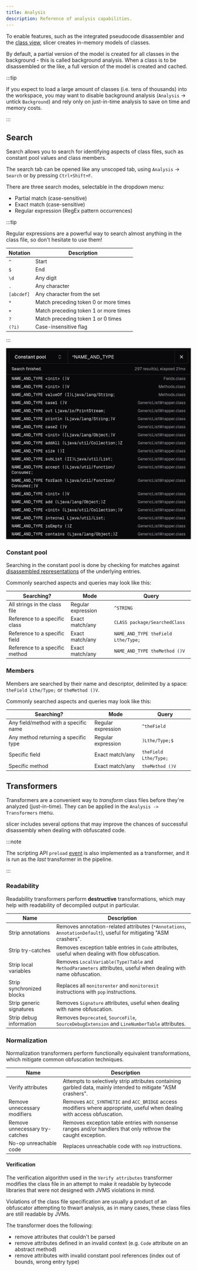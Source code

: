 ```yaml
---
title: Analysis
description: Reference of analysis capabilities.
---
```


To enable features, such as the integrated pseudocode disassembler and the [class view](/reference/class), slicer creates in-memory models of classes.

By default, a partial version of the model is created for all classes in the background - this is called background analysis.
When a class is to be disassembled or the like, a full version of the model is created and cached.

:::tip

If you expect to load a large amount of classes (i.e. tens of thousands) into the workspace, you may want to disable background analysis
(`Analysis` -> untick `Background`) and rely only on just-in-time analysis to save on time and memory costs.

:::

## Search

Search allows you to search for identifying aspects of class files, such as constant pool values and class members.

The search tab can be opened like any unscoped tab, using `Analysis` -> `Search` or by pressing `Ctrl+Shift+F`.

There are three search modes, selectable in the dropdown menu:

- Partial match (case-sensitive)
- Exact match (case-sensitive)
- Regular expression (RegEx pattern occurrences)

:::tip

Regular expressions are a powerful way to search almost anything in the class file, so don't hesitate to use them!

| Notation   | Description                           |
| ---------- | ------------------------------------- |
| `^`        | Start                                 |
| `$`        | End                                   |
| `\d`       | Any digit                             |
| `.`        | Any character                         |
| `[abcdef]` | Any character from the set            |
| `*`        | Match preceding token 0 or more times |
| `+`        | Match preceding token 1 or more times |
| `?`        | Match preceding token 1 or 0 times    |
| `(?i)`     | Case-insensitive flag                 |

:::

![Search example](./assets/search.png)

### Constant pool

Searching in the constant pool is done by checking for matches against [disassembled representations](/reference/disasm#constant-pool) of the underlying entries.

Commonly searched aspects and queries may look like this:

| Searching?                     | Mode               | Query                               |
| ------------------------------ | ------------------ | ----------------------------------- |
| All strings in the class file  | Regular expression | `^STRING`                           |
| Reference to a specific class  | Exact match/any    | `CLASS package/SearchedClass`       |
| Reference to a specific field  | Exact match/any    | `NAME_AND_TYPE theField Lthe/Type;` |
| Reference to a specific method | Exact match/any    | `NAME_AND_TYPE theMethod ()V`       |

### Members

Members are searched by their name and descriptor, delimited by a space: `theField Lthe/Type;` or `theMethod ()V`.

Commonly searched aspects and queries may look like this:

| Searching?                            | Mode               | Query                 |
| ------------------------------------- | ------------------ | --------------------- |
| Any field/method with a specific name | Regular expression | `^theField`           |
| Any method returning a specific type  | Regular expression | `)Lthe/Type;$`        |
| Specific field                        | Exact match/any    | `theField Lthe/Type;` |
| Specific method                       | Exact match/any    | `theMethod ()V`       |

## Transformers

Transformers are a convenient way to _transform_ class files before they're analyzed (just-in-time).
They can be applied in the `Analysis -> Transformers` menu.

slicer includes several options that may improve the chances of successful disassembly when dealing with obfuscated code.

:::note

The scripting API `preload` [event](/script/event) is also implemented as a transformer, and it is run as the _last_ transformer in the pipeline.

:::

### Readability

Readability transformers perform **destructive** transformations, which may help with readability of decompiled output in particular.

| Name                      | Description                                                                                                        |
| ------------------------- | ------------------------------------------------------------------------------------------------------------------ |
| Strip annotations         | Removes annotation-related attributes (`*Annotations`, `AnnotationDefault`), useful for mitigating "ASM crashers". |
| Strip try-catches         | Removes exception table entries in `Code` attributes, useful when dealing with flow obfuscation.                   |
| Strip local variables     | Removes `LocalVariable(Type)Table` and `MethodParameters` attributes, useful when dealing with name obfuscation.   |
| Strip synchronized blocks | Replaces all `monitorenter` and `monitorexit` instructions with `pop` instructions.                                |
| Strip generic signatures  | Removes `Signature` attributes, useful when dealing with name obfuscation.                                         |
| Strip debug information   | Removes `Deprecated`, `SourceFile`, `SourceDebugExtension` and `LineNumberTable` attributes.                       |

### Normalization

Normalization transformers perform functionally equivalent transformations, which mitigate common obfuscation techniques.

| Name                           | Description                                                                                                               |
| ------------------------------ | ------------------------------------------------------------------------------------------------------------------------- |
| Verify attributes              | Attempts to selectively strip attributes containing garbled data, mainly intended to mitigate "ASM crashers".             |
| Remove unnecessary modifiers   | Removes `ACC_SYNTHETIC` and `ACC_BRIDGE` access modifiers where appropriate, useful when dealing with access obfuscation. |
| Remove unnecessary try-catches | Removes exception table entries with nonsense ranges and/or handlers that only rethrow the caught exception.              |
| No-op unreachable code         | Replaces unreachable code with `nop` instructions.                                                                        |

#### Verification

The verification algorithm used in the `Verify attributes` transformer modifies the class file in an attempt to make it
readable by bytecode libraries that were not designed with JVMS violations in mind.

Violations of the class file specification are usually a product of an obfuscator attempting to thwart analysis, as in
many cases, these class files are still readable by JVMs.

The transformer does the following:

- remove attributes that couldn't be parsed
- remove attributes defined in an invalid context (e.g. `Code` attribute on an abstract method)
- remove attributes with invalid constant pool references (index out of bounds, wrong entry type)
